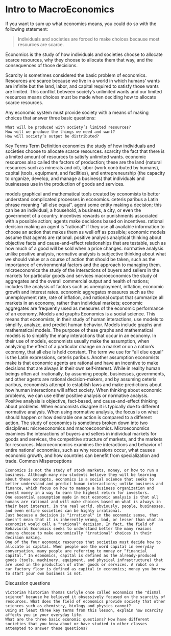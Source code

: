 # Intro to MacroEconomics

If you want to sum up what economics means, you could do so with the following statement:

> Individuals and societies are forced to make choices because most resources are scarce.

Economics is the study of how individuals and societies choose to allocate scarce resources, why they choose to allocate them that way, and the consequences of those decisions.

Scarcity is sometimes considered the basic problem of economics. Resources are scarce because we live in a world in which humans’ wants are infinite but the land, labor, and capital required to satisfy those wants are limited. This conflict between society’s unlimited wants and our limited resources means choices must be made when deciding how to allocate scarce resources.

Any economic system must provide society with a means of making choices that answer three basic questions:

    What will be produced with society’s limited resources?
    How will we produce the things we need and want?
    How will society’s output be distributed?

Key Terms
Term	Definition
economics	the study of how individuals and societies choose to allocate scarce resources.
scarcity	the fact that there is a limited amount of resources to satisfy unlimited wants.
economic resources	also called the factors of production; these are the land (natural resources such as minerals and oil), labor (work contributed by humans), capital (tools, equipment, and facilities), and entrepreneurship (the capacity to organize, develop, and manage a business) that individuals and businesses use in the production of goods and services.

models	graphical and mathematical tools created by economists to better understand complicated processes in economics.
ceteris paribus 	a Latin phrase meaning "all else equal".
agent	some entity making a decision; this can be an individual, a household, a business, a city, or even the government of a country.
incentives	rewards or punishments associated with a possible action; agents make decisions based on incentives.
rational decision making	an agent is "rational" if they use all available information to choose an action that makes them as well off as possible; economic models assume that agents are rational.
positive analysis	analytical thinking about objective facts and cause-and-effect relationships that are testable, such as how much of a good will be sold when a price changes.
normative analysis	unlike positive analysis, normative analysis is subjective thinking about what we should value or a course of action that should be taken, such as the importance of environmental factors and the approach to managing them.
microeconomics	the study of the interactions of buyers and sellers in the markets for particular goods and services
macroeconomics	the study of aggregates and the overall commercial output and health of nations; includes the analysis of factors such as unemployment, inflation, economic growth and interest rates.
economic aggregates	measures such as the unemployment rate, rate of inflation, and national output that summarize all markets in an economy, rather than individual markets; economic aggregates are frequently used as measures of the economic performance of an economy.
Models and graphs
Economics is a social science. This means that economists, in their study of human interactions, use models to simplify, analyze, and predict human behavior. Models include graphs and mathematical models.
The purpose of these graphs and mathematical models is to simplify the many interactions that occur in an economy. In their use of models, economists usually make the assumption, when analyzing the effect of a particular change on a market or on a nation’s economy, that all else is held constant. The term we use for “all else equal” is the Latin expressions, ceteris paribus.
Another assumption economists make is that economic agents are rational and have an incentive to make decisions that are always in their own self-interest. While in reality human beings often act irrationally, by assuming people, businesses, governments, and other agents are rational decision-makers, and by assuming ceteris paribus, economists attempt to establish laws and make predictions about how human interactions will affect society.
When thinking about economic problems, we can use either positive analysis or normative analysis. Positive analysis is objective, fact-based, and cause-and-effect thinking about problems. When economists disagree it is typically due to different normative analysis. When using normative analysis, the focus is on what should happen or how desirable one action is compared to a different action.
The study of economics is sometimes broken down into two disciplines: microeconomics and macroeconomics. Microeconomics examines the interactions of buyers and sellers in individual markets for goods and services, the competitive structure of markets, and the markets for resources. Macroeconomics examines the interactions and behavior of entire nations' economies, such as why recessions occur, what causes economic growth, and how countries can benefit from specialization and trade.
Common Misperceptions

    Economics is not the study of stock markets, money, or how to run a business. Although many new students believe they will be learning about these concepts, economics is a social science that seeks to better understand and predict human interactions; unlike business and finance, which focus on how to manage a business organization and invest money in a way to earn the highest return for investors.
    One essential assumption made in most economic analysis is that all humans are rational and will make choices based on what is always in their best interest. In the real world, obviously, people, businesses, and even entire societies can be highly irrational.
    Just because a decision is "irrational" in the economic sense, that doesn't mean that it is inherently wrong, bad, or lesser than what an economist would call a "rational" decision. In fact, the field of Behavioral Economics seeks to understand better the many reasons humans choose to make economically "irrational" choices in their decision making.
    One of the four economic resources that societies must decide how to allocate is capital. When people use the word capital in everyday conversation, many people are referring to money or “financial capital.” In economics, capital is defined as the already-produced goods (tools, machinery, equipment, and physical infrastructure) that are used in the production of other goods or services. A robot on a car factory floor is defined as capital in economics; money you borrow to start your own business is not.

Discussion questions

    Victorian historian Thomas Carlyle once called economics the "dismal science" because he believed it obsessively focused on the scarcity of resources. What does the field of economics provide society that other sciences such as chemistry, biology and physics cannot?
    Using at least three key terms from this lesson, explain how scarcity affects you in your everyday life.
    What are the three basic economic questions? How have different societies that you know about or have studied in other classes attempted to answer these questions?